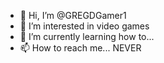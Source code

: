 - 👋 Hi, I’m @GREGDGamer1
- 👀 I’m interested in video games
- 🌱 I’m currently learning how to...
- 📫 How to reach me... NEVER
